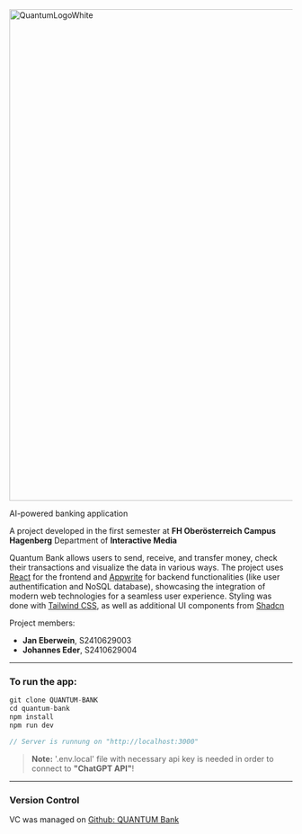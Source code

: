 <img width="875" alt="QuantumLogoWhite" src="https://github.com/user-attachments/assets/6f965906-1251-490b-8bf8-c61c2605f1ab">

AI-powered banking application

A project developed in the first semester at **FH Oberösterreich Campus Hagenberg** Department of **Interactive Media**


Quantum Bank allows users to send, receive, and transfer money, check their transactions and visualize the data in various ways.
The project uses [React](https://react.dev/) for the frontend and [Appwrite](https://appwrite.io/) for backend functionalities (like user authentification and NoSQL database), showcasing the integration of modern web technologies for a seamless user experience. Styling was done with [Tailwind CSS](https://tailwindcss.com/), as well as additional UI components from [Shadcn](https://ui.shadcn.com/) 

Project members:

- **Jan Eberwein**, S2410629003
- **Johannes Eder**, S2410629004

---

### To run the app:

```js
git clone QUANTUM-BANK
cd quantum-bank
npm install
npm run dev

// Server is runnung on "http://localhost:3000"
```

> **Note:** '.env.local' file with necessary api key is needed in order to connect to **"ChatGPT API"**!

---

### Version Control
VC was managed on [Github: QUANTUM Bank ](https://github.com/jan-eberwein/quantum-bank/)
